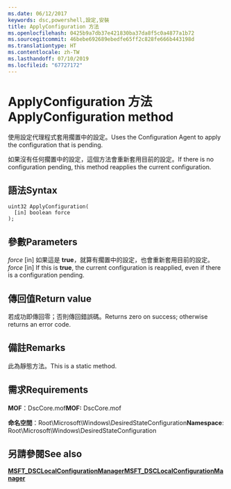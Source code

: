 ```yaml
---
ms.date: 06/12/2017
keywords: dsc,powershell,設定,安裝
title: ApplyConfiguration 方法
ms.openlocfilehash: 0425b9a7db37e421830ba37da8f5c0a4877a1b72
ms.sourcegitcommit: 46bebe692689ebedfe65ff2c828fe666b443198d
ms.translationtype: HT
ms.contentlocale: zh-TW
ms.lasthandoff: 07/10/2019
ms.locfileid: "67727172"
---
```

# <a name="applyconfiguration-method"></a><span data-ttu-id="5a069-103">ApplyConfiguration 方法</span><span class="sxs-lookup"><span data-stu-id="5a069-103">ApplyConfiguration method</span></span>

<span data-ttu-id="5a069-104">使用設定代理程式套用擱置中的設定。</span><span class="sxs-lookup"><span data-stu-id="5a069-104">Uses the Configuration Agent to apply the configuration that is pending.</span></span>

<span data-ttu-id="5a069-105">如果沒有任何擱置中的設定，這個方法會重新套用目前的設定。</span><span class="sxs-lookup"><span data-stu-id="5a069-105">If there is no configuration pending, this method reapplies the current configuration.</span></span>

## <a name="syntax"></a><span data-ttu-id="5a069-106">語法</span><span class="sxs-lookup"><span data-stu-id="5a069-106">Syntax</span></span>

```mof
uint32 ApplyConfiguration(
  [in] boolean force
);
```

## <a name="parameters"></a><span data-ttu-id="5a069-107">參數</span><span class="sxs-lookup"><span data-stu-id="5a069-107">Parameters</span></span>

<span data-ttu-id="5a069-108">*force* \[in\] 如果這是 **true**，就算有擱置中的設定，也會重新套用目前的設定。</span><span class="sxs-lookup"><span data-stu-id="5a069-108">*force* \[in\] If this is **true**, the current configuration is reapplied, even if there is a configuration pending.</span></span>

## <a name="return-value"></a><span data-ttu-id="5a069-109">傳回值</span><span class="sxs-lookup"><span data-stu-id="5a069-109">Return value</span></span>

<span data-ttu-id="5a069-110">若成功即傳回零；否則傳回錯誤碼。</span><span class="sxs-lookup"><span data-stu-id="5a069-110">Returns zero on success; otherwise returns an error code.</span></span>

## <a name="remarks"></a><span data-ttu-id="5a069-111">備註</span><span class="sxs-lookup"><span data-stu-id="5a069-111">Remarks</span></span>

<span data-ttu-id="5a069-112">此為靜態方法。</span><span class="sxs-lookup"><span data-stu-id="5a069-112">This is a static method.</span></span>

## <a name="requirements"></a><span data-ttu-id="5a069-113">需求</span><span class="sxs-lookup"><span data-stu-id="5a069-113">Requirements</span></span>

<span data-ttu-id="5a069-114">**MOF**：DscCore.mof</span><span class="sxs-lookup"><span data-stu-id="5a069-114">**MOF:** DscCore.mof</span></span>

<span data-ttu-id="5a069-115">**命名空間**：Root\Microsoft\Windows\DesiredStateConfiguration</span><span class="sxs-lookup"><span data-stu-id="5a069-115">**Namespace**: Root\Microsoft\Windows\DesiredStateConfiguration</span></span>

## <a name="see-also"></a><span data-ttu-id="5a069-116">另請參閱</span><span class="sxs-lookup"><span data-stu-id="5a069-116">See also</span></span>

[<span data-ttu-id="5a069-117">**MSFT_DSCLocalConfigurationManager**</span><span class="sxs-lookup"><span data-stu-id="5a069-117">**MSFT_DSCLocalConfigurationManager**</span></span>](msft-dsclocalconfigurationmanager.md)
